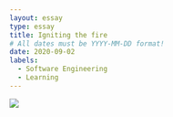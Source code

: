 ```yaml
---
layout: essay
type: essay
title: Igniting the fire
# All dates must be YYYY-MM-DD format!
date: 2020-09-02
labels:
  - Software Engineering
  - Learning
---
```


<img class="ui large left circular floated image" src="../images/paintbrushes.jpg">


